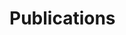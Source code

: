 # Publications

<publications zotero_url="https://api.zotero.org/users/6408178/publications/items?format=json&include=data,csljson&sort=date"></publications>
